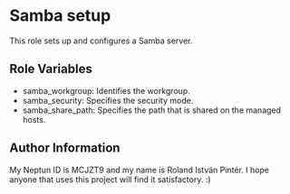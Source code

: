 Samba setup
=========

This role sets up and configures a Samba server.

Role Variables
--------------

- samba_workgroup: Identifies the workgroup.
- samba_security: Specifies the security mode.
- samba_share_path: Specifies the path that is shared on the managed hosts.

Author Information
------------------

My Neptun ID is MCJZT9 and my name is Roland István Pintér. I hope anyone that uses this project will find it satisfactory. :)
